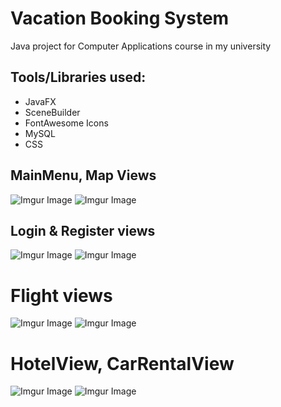 # Vacation Booking System
Java project for Computer Applications course in my university

## Tools/Libraries used:
- JavaFX
- SceneBuilder
- FontAwesome Icons
- MySQL
- CSS

##
## MainMenu, Map Views
![Imgur Image](https://i.imgur.com/n0BaW5E.png)
![Imgur Image](https://i.imgur.com/ErzEV3n.png)
## Login & Register views
![Imgur Image](https://i.imgur.com/MmRi92M.png)
![Imgur Image](https://i.imgur.com/u1hj7E7.png)
# Flight views
![Imgur Image](https://i.imgur.com/AlZUYcS.png)
![Imgur Image](https://i.imgur.com/Enej0f2.png)
# HotelView, CarRentalView
![Imgur Image](https://i.imgur.com/n0fA8Zo.png)
![Imgur Image](https://i.imgur.com/3t8nbrh.png)
